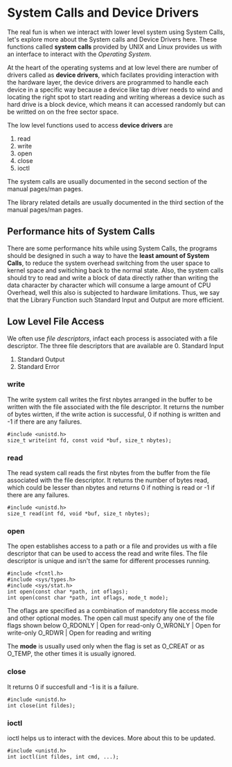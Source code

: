# System Calls and Device Drivers #

The real fun is when we interact with lower level system using System Calls, let's explore more about the System calls and Device Drivers here.
These functions called **system calls** provided by UNIX and Linux provides us with an interface to interact with the *Operating System*.

At the heart of the operating systems and at low level there are number of drivers called as **device drivers**, which facilates providing interaction with the hardware
layer, the device drivers are programmed to handle each device in a specific way because a device like tap driver needs to wind and locating the right spot to start
reading and writing whereas a device such as hard drive is a block device, which means it can accessed randomly but can be writted on on the free sector space.

The low level functions used to access **device drivers** are
  1. read
  2. write
  3. open
  4. close
  5. ioctl

The system calls are usually documented in the second section of the manual pages/man pages.

The library related details are usually documented in the third section of the manual pages/man pages.

## Performance hits of System Calls ##
There are some performance hits while using System Calls, the programs should be designed in such a way to have the **least amount of System Calls**, to reduce the system
overhead switching from the user space to kernel space and switiching back to the normal state. Also, the system calls should try to read and write a block of data
directly rather than writing the data character by character which will consume a large amount of CPU Overhead, well this also is subjected to hardware limitations. Thus,
we say that the Library Function such Standard Input and Output are more efficient.

## Low Level File Access ##
We often use *file descriptors*, infact each process is associated with a file descriptor. The three file descriptors that are available are
  0. Standard Input
  1. Standard Output
  2. Standard Error
  
### write ###
The write system call writes the first nbytes arranged in the buffer to be written with the file associated with the file descriptor. It returns the number of bytes wirtten, if the write action is successful, 0 if nothing is written and -1 if there are any failures.

```
#include <unistd.h>
size_t write(int fd, const void *buf, size_t nbytes);
```

### read ###
The read system call reads the first nbytes from the buffer from the file associated with the file descriptor. It returns the number of bytes read, which could be lesser than nbytes and returns 0 if nothing is read or -1 if there are any failures.

```
#include <unistd.h>
size_t read(int fd, void *buf, size_t nbytes);
```

### open ###
The open establishes access to a path or a file and provides us with a file descriptor that can be used to access the read and write files. The file descriptor is unique and isn't the same for different processes running.

```
#include <fcntl.h>
#include <sys/types.h>
#include <sys/stat.h>
int open(const char *path, int oflags);
int open(const char *path, int oflags, mode_t mode);
```

The oflags are specified as a combination of mandotory file access mode and other optional modes. The open call must specify any one of the file flags shown below
O_RDONLY  | Open for read-only
O_WRONLY  | Open for write-only
O_RDWR    | Open for reading and writing

The **mode** is usually used only when the flag is set as O_CREAT or as O_TEMP, the other times it is usually ignored.  

### close ###
It returns 0 if succesfull and -1 is it is a failure.

```
#include <unistd.h>
int close(int fildes);
```

### ioctl ###
ioctl helps us to interact with the devices. More about this to be updated.

```
#include <unistd.h>
int ioctl(int fildes, int cmd, ...);
```

